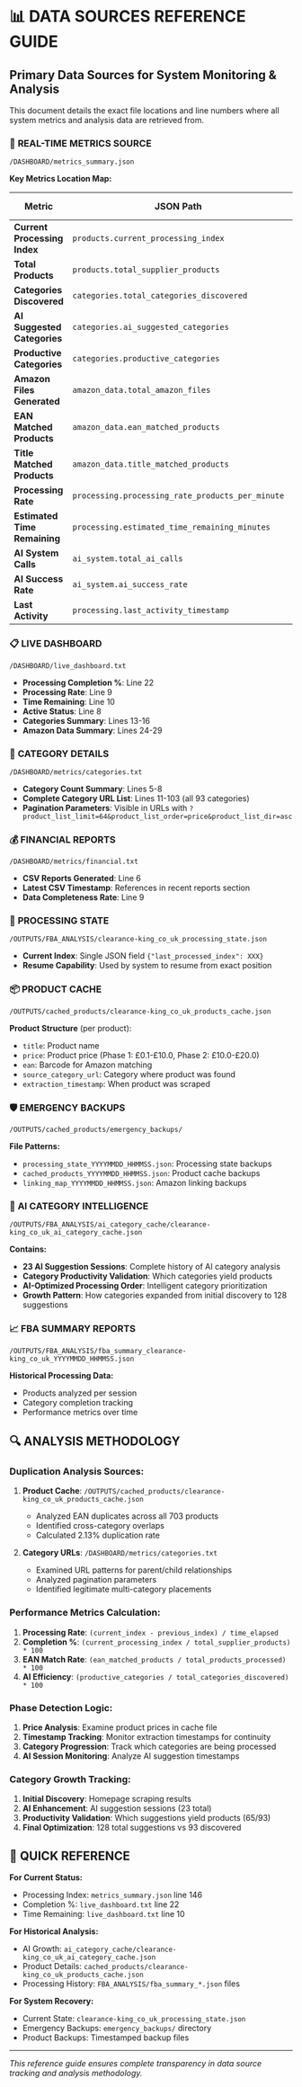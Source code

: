# 📊 DATA SOURCES REFERENCE GUIDE

## Primary Data Sources for System Monitoring & Analysis

This document details the exact file locations and line numbers where all system metrics and analysis data are retrieved from.

### 🎯 **REAL-TIME METRICS SOURCE**
```
/DASHBOARD/metrics_summary.json
```

**Key Metrics Location Map:**

| Metric | JSON Path | Typical Line |
|--------|-----------|--------------|
| **Current Processing Index** | `products.current_processing_index` | ~146 |
| **Total Products** | `products.total_supplier_products` | ~141 |
| **Categories Discovered** | `categories.total_categories_discovered` | ~4 |
| **AI Suggested Categories** | `categories.ai_suggested_categories` | ~8 |
| **Productive Categories** | `categories.productive_categories` | ~9 |
| **Amazon Files Generated** | `amazon_data.total_amazon_files` | ~150 |
| **EAN Matched Products** | `amazon_data.ean_matched_products` | ~152 |
| **Title Matched Products** | `amazon_data.title_matched_products` | ~153 |
| **Processing Rate** | `processing.processing_rate_products_per_minute` | ~176 |
| **Estimated Time Remaining** | `processing.estimated_time_remaining_minutes` | ~175 |
| **AI System Calls** | `ai_system.total_ai_calls` | ~180 |
| **AI Success Rate** | `ai_system.ai_success_rate` | ~182 |
| **Last Activity** | `processing.last_activity_timestamp` | ~177 |

### 📋 **LIVE DASHBOARD**
```
/DASHBOARD/live_dashboard.txt
```
- **Processing Completion %**: Line 22
- **Processing Rate**: Line 9
- **Time Remaining**: Line 10
- **Active Status**: Line 8
- **Categories Summary**: Lines 13-16
- **Amazon Data Summary**: Lines 24-29

### 📁 **CATEGORY DETAILS**
```
/DASHBOARD/metrics/categories.txt
```
- **Category Count Summary**: Lines 5-8
- **Complete Category URL List**: Lines 11-103 (all 93 categories)
- **Pagination Parameters**: Visible in URLs with `?product_list_limit=64&product_list_order=price&product_list_dir=asc`

### 💰 **FINANCIAL REPORTS**
```
/DASHBOARD/metrics/financial.txt
```
- **CSV Reports Generated**: Line 6
- **Latest CSV Timestamp**: References in recent reports section
- **Data Completeness Rate**: Line 9

### 🔄 **PROCESSING STATE**
```
/OUTPUTS/FBA_ANALYSIS/clearance-king_co_uk_processing_state.json
```
- **Current Index**: Single JSON field `{"last_processed_index": XXX}`
- **Resume Capability**: Used by system to resume from exact position

### 📦 **PRODUCT CACHE**
```
/OUTPUTS/cached_products/clearance-king_co_uk_products_cache.json
```
**Product Structure** (per product):
- `title`: Product name
- `price`: Product price (Phase 1: £0.1-£10.0, Phase 2: £10.0-£20.0)
- `ean`: Barcode for Amazon matching
- `source_category_url`: Category where product was found
- `extraction_timestamp`: When product was scraped

### 🛡️ **EMERGENCY BACKUPS**
```
/OUTPUTS/cached_products/emergency_backups/
```
**File Patterns:**
- `processing_state_YYYYMMDD_HHMMSS.json`: Processing state backups
- `cached_products_YYYYMMDD_HHMMSS.json`: Product cache backups
- `linking_map_YYYYMMDD_HHMMSS.json`: Amazon linking backups

### 🤖 **AI CATEGORY INTELLIGENCE**
```
/OUTPUTS/FBA_ANALYSIS/ai_category_cache/clearance-king_co_uk_ai_category_cache.json
```
**Contains:**
- **23 AI Suggestion Sessions**: Complete history of AI category analysis
- **Category Productivity Validation**: Which categories yield products
- **AI-Optimized Processing Order**: Intelligent category prioritization
- **Growth Pattern**: How categories expanded from initial discovery to 128 suggestions

### 📈 **FBA SUMMARY REPORTS**
```
/OUTPUTS/FBA_ANALYSIS/fba_summary_clearance-king_co_uk_YYYYMMDD_HHMMSS.json
```
**Historical Processing Data:**
- Products analyzed per session
- Category completion tracking
- Performance metrics over time

## 🔍 **ANALYSIS METHODOLOGY**

### **Duplication Analysis Sources:**
1. **Product Cache**: `/OUTPUTS/cached_products/clearance-king_co_uk_products_cache.json`
   - Analyzed EAN duplicates across all 703 products
   - Identified cross-category overlaps
   - Calculated 2.13% duplication rate

2. **Category URLs**: `/DASHBOARD/metrics/categories.txt`
   - Examined URL patterns for parent/child relationships
   - Analyzed pagination parameters
   - Identified legitimate multi-category placements

### **Performance Metrics Calculation:**
1. **Processing Rate**: `(current_index - previous_index) / time_elapsed`
2. **Completion %**: `(current_processing_index / total_supplier_products) * 100`
3. **EAN Match Rate**: `(ean_matched_products / total_products_processed) * 100`
4. **AI Efficiency**: `(productive_categories / total_categories_discovered) * 100`

### **Phase Detection Logic:**
1. **Price Analysis**: Examine product prices in cache file
2. **Timestamp Tracking**: Monitor extraction timestamps for continuity
3. **Category Progression**: Track which categories are being processed
4. **AI Session Monitoring**: Analyze AI suggestion timestamps

### **Category Growth Tracking:**
1. **Initial Discovery**: Homepage scraping results
2. **AI Enhancement**: AI suggestion sessions (23 total)
3. **Productivity Validation**: Which suggestions yield products (65/93)
4. **Final Optimization**: 128 total suggestions vs 93 discovered

## 🎯 **QUICK REFERENCE**

**For Current Status:**
- Processing Index: `metrics_summary.json` line 146
- Completion %: `live_dashboard.txt` line 22
- Time Remaining: `live_dashboard.txt` line 10

**For Historical Analysis:**
- AI Growth: `ai_category_cache/clearance-king_co_uk_ai_category_cache.json`
- Product Details: `cached_products/clearance-king_co_uk_products_cache.json`
- Processing History: `FBA_ANALYSIS/fba_summary_*.json` files

**For System Recovery:**
- Current State: `clearance-king_co_uk_processing_state.json`
- Emergency Backups: `emergency_backups/` directory
- Product Backups: Timestamped backup files

---
*This reference guide ensures complete transparency in data source tracking and analysis methodology.*